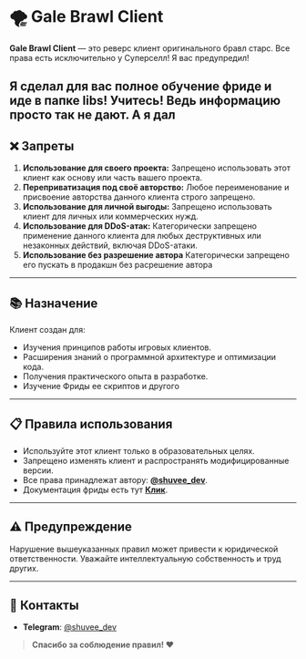 # 🌪️ Gale Brawl Client

**Gale Brawl Client** — это реверс клиент оригинального бравл старс. Все права есть исключительно у Суперселл! Я вас предупредил!

**Я сделал для вас полное обучение фриде и иде в папке libs! Учитесь! Ведь информацию просто так не дают. А я дал**
---

## ❌ **Запреты**
1. **Использование для своего проекта:** Запрещено использовать этот клиент как основу или часть вашего проекта.  
2. **Переприватизация под своё авторство:** Любое переименование и присвоение авторства данного клиента строго запрещено.  
3. **Использование для личной выгоды:** Запрещено использовать клиент для личных или коммерческих нужд.  
4. **Использование для DDoS-атак:** Категорически запрещено применение данного клиента для любых деструктивных или незаконных действий, включая DDoS-атаки.
5. **Использование без разрешение автора** Категорически запрещено его пускать в продакшн без расрешение автора

---

## 📚 **Назначение**
Клиент создан для:
- Изучения принципов работы игровых клиентов.
- Расширения знаний о программной архитектуре и оптимизации кода.
- Получения практического опыта в разработке.
- Изучение Фриды ее скриптов и другого

---

## 📋 **Правила использования**
- Используйте этот клиент только в образовательных целях.
- Запрещено изменять клиент и распространять модифицированные версии.
- Все права принадлежат автору: **[@shuvee_dev](https://github.com/shuvee_dev)**.
- Документация фриды есть тут **[Клик](https://frida.re/docs/home/)**.

---

## ⚠️ **Предупреждение**
Нарушение вышеуказанных правил может привести к юридической ответственности. Уважайте интеллектуальную собственность и труд других.

---

## 📩 **Контакты**
- **Telegram**: [@shuvee_dev](https://t.me/shuvee_dev)

> **Спасибо за соблюдение правил! ❤️**
